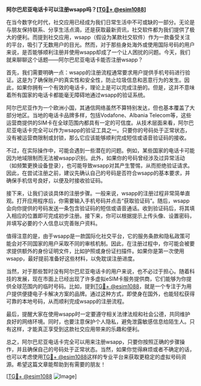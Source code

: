 **阿尔巴尼亚电话卡可以注册wsapp吗？[[TG💪+ @esim1088](https://t.me/s/esim1088)]**

在当今数字化时代，社交应用已经成为我们日常生活中不可或缺的一部分。无论是与朋友保持联系、分享生活点滴，还是获取最新资讯，社交软件都为我们提供了极大的便利。而提到社交应用，wsapp（假设为某款社交软件）作为一款备受关注的平台，吸引了无数用户的目光。然而，对于那些身处海外或使用国际号码的用户来说，是否能够顺利注册并使用wsapp却成了一个让人困扰的问题。今天，我们就来聊聊这个话题——阿尔巴尼亚电话卡能否注册wsapp？

首先，我们需要明确一点：wsapp的注册流程通常要求用户提供手机号码进行验证。这是为了确保账户的真实性和安全性，防止垃圾信息和恶意行为的发生。因此，如果你拥有一个有效的电话卡，理论上是可以完成注册的。但是，这并不意味着所有国家的电话卡都能毫无障碍地通过wsapp的验证系统。

阿尔巴尼亚作为一个欧洲小国，其通信网络虽然不算特别发达，但也基本覆盖了大部分地区。当地的电话卡品牌多样，包括Vodafone、Albania Telecom等，这些运营商提供的SIM卡在全球范围内都具有一定的可信度。从技术层面来看，阿尔巴尼亚电话卡完全可以作为wsapp的验证工具之一。只要你的号码处于正常状态，没有被运营商限制或封锁，那么它应该能够顺利完成短信或语音验证码的接收。

不过，在实际操作中，可能会遇到一些潜在的问题。例如，某些国家的电话卡可能因为地域限制而无法被wsapp识别。此外，如果你的号码曾经涉及过异常活动（如频繁更换设备登录），也可能导致wsapp对其产生警惕，从而拒绝验证请求。因此，在尝试注册之前，建议先确认自己的号码是否符合wsapp的基本要求，并确保手机信号良好，以便及时接收验证码。

接下来，让我们谈谈具体的注册步骤。一般来说，wsapp的注册过程非常简单直观。打开应用程序后，你需要输入手机号码并点击“获取验证码”。随后，wsapp会向你提供的号码发送一条包含验证码的短信或语音通话。收到验证码后，将其填入相应的位置即可完成初步注册。接下来，你可以根据提示上传头像、设置密码，并填写必要的个人信息以完善账户资料。

值得注意的是，由于wsapp是一款国际化社交平台，它的服务条款和隐私政策可能会对不同国家的用户采取不同的审核机制。因此，在注册过程中，你可能会被要求提供额外的身份证明文件，比如护照或身份证扫描件。如果你是第一次使用wsapp，最好提前准备好这些材料，以免耽误注册进度。

当然，对于那些暂时没有阿尔巴尼亚电话卡的用户来说，也不必过于担心。随着科技的发展，现在市面上已经出现了许多虚拟eSIM卡服务提供商，它们能够为你提供全球范围内的临时号码。比如，提到[TG💪+ @esim1088](https://t.me/s/esim1088)，就是一个专注于为用户提供便捷电子卡解决方案的品牌。通过这种方式，即使身在国外，也能轻松获得可靠的本地号码，从而顺利完成wsapp的注册流程。

最后，提醒大家在使用wsapp时一定要遵守相关法律法规和社会公德，共同维护良好的网络环境。同时，也要注意保护个人隐私，避免泄露敏感信息给陌生人。只有这样，才能真正享受到这款社交应用带来的乐趣和便利。

总之，阿尔巴尼亚电话卡完全可以用来注册wsapp，只要你按照正确的步骤操作，并且确保自己的号码处于正常状态。当然，如果你觉得麻烦或者不确定的话，也可以考虑使用[TG💪+ @esim1088](https://t.me/s/esim1088)这样的专业平台来获取更稳定的虚拟号码资源。希望这篇文章能帮助到有需要的朋友！

[[TG💪+ @esim1088](https://t.me/s/esim1088) ![Image](https://i.postimg.cc/4NQfJmqS/Snipaste-2025-05-13-00-14-12.png)]